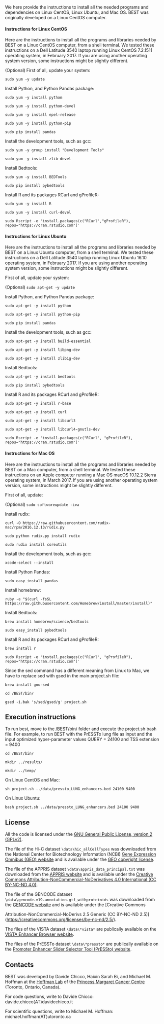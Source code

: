 We here provide the instructions to install all the needed programs and dependencies on Linux CentOS, Linux Ubuntu, and Mac OS. BEST was originally developed on a Linux CentOS computer.

 

#### Instructions for Linux CentOS ####

Here are the instructions to install all the programs and libraries needed by BEST on a Linux CentOS computer, from a shell terminal. We tested these instructions on a Dell Latitude 3540 laptop running Linux CentOS 7.2.1511 operating system, in February 2017. If you are using another operating system version, some instructions might be slightly different.


(Optional) First of all, update your system:


`sudo yum -y update`


Install Python, and Python Pandas package:


`sudo yum -y install python`


`sudo yum -y install python-devel`


`sudo yum -y install epel-release`


`sudo yum -y install python-pip`


`sudo pip install pandas`


Install the development tools, such as gcc:


`sudo yum -y group install "Development Tools"`


`sudo yum -y install zlib-devel`


Install Bedtools:


`sudo yum -y install BEDTools`


`sudo pip install pybedtools`


Install R and its packages RCurl and gProfileR:


`sudo yum -y install R`


`sudo yum -y install curl-devel`


`sudo Rscript -e 'install.packages(c("RCurl","gProfileR"), repos="https://cran.rstudio.com")' `


#### Instructions for Linux Ubuntu ####

Here are the instructions to install all the programs and libraries needed by BEST on a Linux Ubuntu computer, from a shell terminal. We tested these instructions on a Dell Latitude 3540 laptop running Linux Ubuntu 16.10 operating system, in February 2017. If you are using another operating system version, some instructions might be slightly different.



First of all, update your system:


(Optional) `sudo apt-get -y update`


Install Python, and Python Pandas package:


`sudo apt-get -y install python`


`sudo apt-get -y install python-pip`


`sudo pip install pandas`


Install the development tools, such as gcc:


`sudo apt-get -y install build-essential`


`sudo apt-get -y install libpng-dev`


`sudo apt-get -y install zlib1g-dev`


Install Bedtools:


`sudo apt-get -y install bedtools`


`sudo pip install pybedtools`


Install R and its packages RCurl and gProfileR:


`sudo apt-get -y install r-base`


`sudo apt-get -y install curl`


`sudo apt-get -y install libcurl3`


`sudo apt-get -y install libcurl4-gnutls-dev`


`sudo Rscript -e 'install.packages(c("RCurl", "gProfileR"), repos="https://cran.rstudio.com")' `


#### Instructions for Mac OS ####

Here are the instructions to install all the programs and libraries needed by BEST on a Mac computer, from a shell terminal. We tested these instructions on an Apple computer running a Mac OS macOS 10.12.2 Sierra operating system, in March 2017. If you are using another operating system version, some instructions might be slightly different.


First of all, update:


(Optional) `sudo softwareupdate -iva`


Install rudix:

`curl -O https://raw.githubusercontent.com/rudix-mac/rpm/2016.12.13/rudix.py`


`sudo python rudix.py install rudix`


`sudo rudix install coreutils`


Install the development tools, such as gcc:


`xcode-select --install`


Install Python Pandas: 


`sudo easy_install pandas`


Install homebrew:


`ruby -e "$(curl -fsSL https://raw.githubusercontent.com/Homebrew/install/master/install)"`


Install Bedtools:


`brew install homebrew/science/bedtools`


`sudo easy_install pybedtools`


Install R and its packages RCurl and gProfileR:


`brew install r`


`sudo Rscript -e 'install.packages(c("RCurl", "gProfileR"), repos="https://cran.rstudio.com")' `


Since the sed command has a different meaning from Linux to Mac, we have to replace sed with gsed in the main project.sh file:


`brew install gnu-sed`


`cd /BEST/bin/`


`gsed -i.bak 's/sed/gsed/g' project.sh`


## Execution instructions ##

To run best, move to the /BEST/bin/ folder and execute the project.sh bash file. For example, to run BEST with the PrESSTo lung file as input and the input optimized hyper-parameter values QUERY = 24100 and TSS extension = 9400


`cd /BEST/bin/`


`mkdir ../results/`


`mkdir ../temp/`


On Linux CentOS and Mac:


`sh project.sh ../data/pressto_LUNG_enhancers.bed 24100 9400`


On Linux Ubuntu:


`bash project.sh ../data/pressto_LUNG_enhancers.bed 24100 9400`



## License ##

All the code is licensed under the [GNU General Public License, version 2 (GPLv2)](http://www.gnu.org/licenses/gpl-2.0-standalone.html).


The file of the Hi-C dataset `\data\hic_allCellTypes` was downloaded from the National Center for Biotechnology Information (NCBI) [Gene Expression Omnibus (GEO) website](https://www.ncbi.nlm.nih.gov/geo/query/acc.cgi?acc=GSE63525) and is available under the [GEO copyright license](https://www.ncbi.nlm.nih.gov/geo/info/disclaimer.html).


The file of the APPRIS dataset `\data\appris_data_principal.txt` was downloaded from the [APPRIS website](http://appris.bioinfo.cnio.es/#/downloads) and is available under the [Creative Commons Attribution-NonCommercial-NoDerivatives 4.0 International (CC BY-NC-ND 4.0)](https://creativecommons.org/licenses/by-nc-nd/4.0/).


The file of the GENCODE dataset `\data\gencode.v19.annotation.gtf_withproteinids` was downloaded from the [GENCODE website](http://appris.bioinfo.cnio.es/#/downloads) and is available under the [Creative Commons

Attribution-NonCommercial-NoDerivs 2.5 Generic (CC BY-NC-ND 2.5)](https://creativecommons.org/licenses/by-nc-nd/2.5/).


The files of the VISTA dataset `\data\*vista*` are publically available on the [VISTA Enhancer Browser website](https://enhancer.lbl.gov/cgi-bin/imagedb3.pl?form=search&show=1&search.form=no&search.result=yes).


The files of the PrESSTo dataset `\data\*pressto*` are publically available on the [Promoter Enhancer Slider Selector Tool (PrESSto) website](http://enhancer.binf.ku.dk/presets/#download_view_div).


## Contacts ##


BEST was developed by Davide Chicco, Haixin Sarah Bi, and Michael M. Hoffman at the [Hoffman Lab](http://www.hoffmanlab.org) of the [Princess Margaret Cancer Centre](http://www.uhn.ca/PrincessMargaret/Research/) (Toronto, Ontario, Canada).


For code questions, write to Davide Chicco: davide.chicco(AT)davidechicco.it


For scientific questions, write to Michael M. Hoffman: michael.hoffman(AT)utoronto.ca